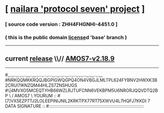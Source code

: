 
# [ [nailara 'protocol seven' project](http://nailara.network/) ]

### [ source code version : ZHH4FHGNHI-4451.0 ]

### ( this is the public domain [license](../license)d 'base' branch )
---
## current [release](https://github.com/nailara-technologies/protocol-7/releases) \\\\// [AMOS7-v2.18.9](https://github.com/nailara-technologies/protocol-7/releases/tag/AMOS7-v2.18.9)
---

#,,.,,..,,.,.,..,,,..,,,.,...,...,...,,..,,..,..,,...,...,.,.,...,,.,,,..,.,,,
#NRKQQMKKRQQJBGPIGWQGPQ4ON4VBGJLMLTPL624FYBNV2HWXK3B2CRUI7IKNZQM44HLZS7ZNSHUGS
#\\\|4MVXO5MCEQTYHB66WZLRJTUFCNN6VEKBPM5U6NRORJQQVDTQ2BP \ / AMOS7 \ YOURUM ::
#\[7]VXSEZP7TJ2LOLEEPINIJNIL2KRKTPX77RT75XWVU4L7HQFJ7KKDI 7  DATA SIGNATURE ::
#:::::::::::::::::::::::::::::::::::::::::::::::::::::::::::::::::::::::::::::
